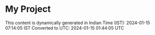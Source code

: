 # My Project

This content is dynamically generated in Indian Time (IST): 2024-01-15 07:14:05 IST
Converted to UTC: 2024-01-15 01:44:05 UTC
